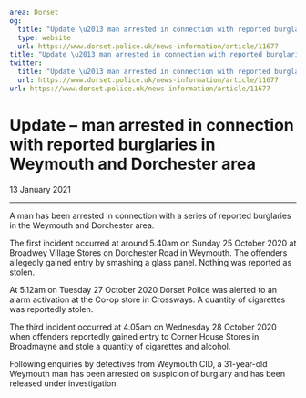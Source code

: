 ```yaml
area: Dorset
og:
  title: "Update \u2013 man arrested in connection with reported burglaries in Weymouth and Dorchester area"
  type: website
  url: https://www.dorset.police.uk/news-information/article/11677
title: "Update \u2013 man arrested in connection with reported burglaries in Weymouth and Dorchester area |"
twitter:
  title: "Update \u2013 man arrested in connection with reported burglaries in Weymouth and Dorchester area"
  url: https://www.dorset.police.uk/news-information/article/11677
url: https://www.dorset.police.uk/news-information/article/11677
```

# Update – man arrested in connection with reported burglaries in Weymouth and Dorchester area

13 January 2021

* * *

A man has been arrested in connection with a series of reported burglaries in the Weymouth and Dorchester area.

The first incident occurred at around 5.40am on Sunday 25 October 2020 at Broadwey Village Stores on Dorchester Road in Weymouth. The offenders allegedly gained entry by smashing a glass panel. Nothing was reported as stolen.

At 5.12am on Tuesday 27 October 2020 Dorset Police was alerted to an alarm activation at the Co-op store in Crossways. A quantity of cigarettes was reportedly stolen.

The third incident occurred at 4.05am on Wednesday 28 October 2020 when offenders reportedly gained entry to Corner House Stores in Broadmayne and stole a quantity of cigarettes and alcohol.

Following enquiries by detectives from Weymouth CID, a 31-year-old Weymouth man has been arrested on suspicion of burglary and has been released under investigation.
